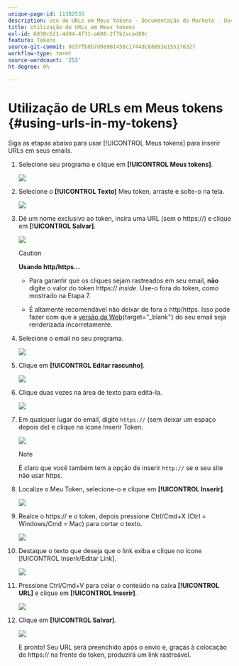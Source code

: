 ```yaml
---
unique-page-id: 11382535
description: Uso de URLs em Meus tokens - Documentação do Marketo - Documentação do produto
title: Utilização de URLs em Meus tokens
exl-id: 6830c621-4d94-4f31-a608-2f7b2aced88c
feature: Tokens
source-git-commit: 0d37fbdb7d08901458c1744dc68893e155176327
workflow-type: tm+mt
source-wordcount: '253'
ht-degree: 0%

---
```


# Utilização de URLs em Meus tokens {#using-urls-in-my-tokens}

Siga as etapas abaixo para usar [!UICONTROL Meus tokens] para inserir URLs em seus emails.

1. Selecione seu programa e clique em **[!UICONTROL Meus tokens]**.

   ![](assets/one-4.png)

1. Selecione o **[!UICONTROL Texto]** Meu token, arraste e solte-o na tela.

   ![](assets/two-4.png)

1. Dê um nome exclusivo ao token, insira uma URL (sem o https://) e clique em **[!UICONTROL Salvar]**.

   ![](assets/three-4.png)

   >[!CAUTION]
   >
   >**Usando http/https...**
   >
   >* Para garantir que os cliques sejam rastreados em seu email, **não** digite o valor do token https:// _inside_. Use-o fora do token, como mostrado na Etapa 7.
   >
   >* É altamente recomendável não deixar de fora o http/https. Isso pode fazer com que a [versão da Web](/help/marketo/product-docs/email-marketing/general/functions-in-the-editor/add-a-view-as-web-page-link-to-an-email.md){target="_blank"} do seu email seja renderizada incorretamente.

1. Selecione o email no seu programa.

   ![](assets/four-3.png)

1. Clique em **[!UICONTROL Editar rascunho]**.

   ![](assets/five-3.png)

1. Clique duas vezes na área de texto para editá-la.

   ![](assets/six-1.png)

1. Em qualquer lugar do email, digite `https://` (sem deixar um espaço depois de) e clique no ícone Inserir Token.

   ![](assets/seven.png)

   >[!NOTE]
   >
   >É claro que você também tem a opção de inserir `http://` se o seu site não usar https.

1. Localize o Meu Token, selecione-o e clique em **[!UICONTROL Inserir]**.

   ![](assets/eight.png)

1. Realce o https:// e o token, depois pressione Ctrl/Cmd+X (Ctrl = Windows/Cmd = Mac) para cortar o texto.

   ![](assets/nine.png)

1. Destaque o texto que deseja que o link exiba e clique no ícone [!UICONTROL Inserir/Editar Link].

   ![](assets/ten.png)

1. Pressione Ctrl/Cmd+V para colar o conteúdo na caixa **[!UICONTROL URL]** e clique em **[!UICONTROL Inserir]**.

   ![](assets/eleven.png)

1. Clique em **[!UICONTROL Salvar]**.

   ![](assets/twelve.png)

   E pronto! Seu URL será preenchido após o envio e, graças à colocação de https:// na frente do token, produzirá um link rastreável.
